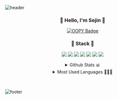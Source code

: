 ![header](https://capsule-render.vercel.app/api?type=waving)



<div align="center">
     <h3> 💙 Hello, I'm Sejin 💙 </h3>

<!-- [![Linkedin Badge](https://img.shields.io/badge/-LinkedIn-blue?style=flat-square&logo=Linkedin&logoColor=white&link=https://www.linkedin.com/in/threegenie/)](https://www.linkedin.com/in/threegenie/) -->
[![OOPY Badge](https://img.shields.io/badge/Resume-890596?style=flat-square&logo=Riseup&logoColor=white&link=https://chip-curio-011.notion.site/Sejin-0240eecbd5ee4d52859b974ee28d2367)](https://chip-curio-011.notion.site/Sejin-0240eecbd5ee4d52859b974ee28d2367)
     
  </div>

<div align="center">
  <h3> 💙 Stack 💙 </h3>
  
<img src="https://img.shields.io/badge/Python-2541B2?style=flat-square&logo=Python&logoColor=white"/></a>
<img src="https://img.shields.io/badge/Tensorflow-FF7600?style=flat-square&logo=Tensorflow&logoColor=white"/></a> 
<img src="https://img.shields.io/badge/HTML5-E34F26?style=flat-square&logo=HTML5&logoColor=white"/></a>
<img src="https://img.shields.io/badge/CSS3-1572B6?style=flat-square&logo=CSS3&logoColor=white"/></a> 
<img src="https://img.shields.io/badge/Django-66DE93?style=flat-square&logo=Django&logoColor=white"/></a>
<img src="https://img.shields.io/badge/PostgreSQL-FFD523?style=flat-square&logo=PostgreSQL&logoColor=white"/></a> 
<img src="https://img.shields.io/badge/C/C++-C490E4?style=flat-square&logo=c%2B%2B&logoColor=white"/></a> 

  
  </div>

<div align="center"; float:left;>

<details>
<summary> Github Stats 📊 </summary>
<div markdown="1">       

[![Sejin Kim's Github Stats](https://github-readme-stats.vercel.app/api?username=threegenie&show_icons=true&theme=buefy)](https://github.com/threegenie/github-readme-stats)

</div>
</details>
  </div>

<div align="center";float:left;>
<details>
<summary> Most Used Languages 💁🏻‍♀️ </summary>
<div markdown="1">       

[![Top Langs](https://github-readme-stats.vercel.app/api/top-langs/?username=threegenie&theme=buefy)](https://github.com/threegenie)
                              
</div>
</details>
  </div> 

<!-- <br>

<div align="center";float:left;>
     
[![Hits](https://hits.seeyoufarm.com/api/count/incr/badge.svg?url=https%3A%2F%2Fgithub.com%2Fthreegenie&count_bg=%238AB1FC&title_bg=%23555555&icon=&icon_color=%23E7E7E7&title=hits&edge_flat=true)](https://hits.seeyoufarm.com)
    
</div>    -->
     
<br></br>
![footer](https://capsule-render.vercel.app/api?type=waving&reversal=true)
